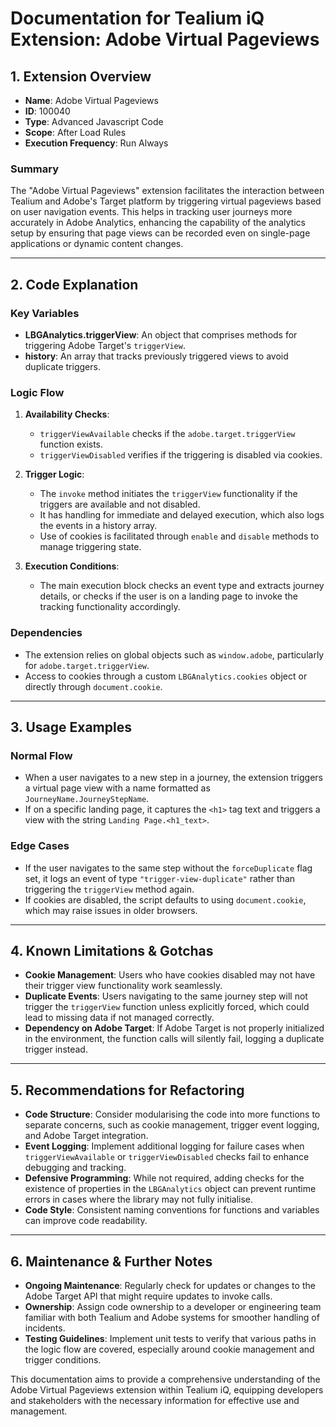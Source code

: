 # Documentation for Tealium iQ Extension: Adobe Virtual Pageviews

## 1. Extension Overview

- **Name**: Adobe Virtual Pageviews
- **ID**: 100040
- **Type**: Advanced Javascript Code
- **Scope**: After Load Rules
- **Execution Frequency**: Run Always

### Summary
The "Adobe Virtual Pageviews" extension facilitates the interaction between Tealium and Adobe's Target platform by triggering virtual pageviews based on user navigation events. This helps in tracking user journeys more accurately in Adobe Analytics, enhancing the capability of the analytics setup by ensuring that page views can be recorded even on single-page applications or dynamic content changes.

---

## 2. Code Explanation

### Key Variables
- **LBGAnalytics.triggerView**: An object that comprises methods for triggering Adobe Target's `triggerView`.
- **history**: An array that tracks previously triggered views to avoid duplicate triggers.

### Logic Flow
1. **Availability Checks**:
   - `triggerViewAvailable` checks if the `adobe.target.triggerView` function exists.
   - `triggerViewDisabled` verifies if the triggering is disabled via cookies.

2. **Trigger Logic**:
   - The `invoke` method initiates the `triggerView` functionality if the triggers are available and not disabled.
   - It has handling for immediate and delayed execution, which also logs the events in a history array.
   - Use of cookies is facilitated through `enable` and `disable` methods to manage triggering state.

3. **Execution Conditions**:
   - The main execution block checks an event type and extracts journey details, or checks if the user is on a landing page to invoke the tracking functionality accordingly.

### Dependencies
- The extension relies on global objects such as `window.adobe`, particularly for `adobe.target.triggerView`.
- Access to cookies through a custom `LBGAnalytics.cookies` object or directly through `document.cookie`.

---

## 3. Usage Examples

### Normal Flow
- When a user navigates to a new step in a journey, the extension triggers a virtual page view with a name formatted as `JourneyName.JourneyStepName`.
- If on a specific landing page, it captures the `<h1>` tag text and triggers a view with the string `Landing Page.<h1_text>`.

### Edge Cases
- If the user navigates to the same step without the `forceDuplicate` flag set, it logs an event of type `"trigger-view-duplicate"` rather than triggering the `triggerView` method again.
- If cookies are disabled, the script defaults to using `document.cookie`, which may raise issues in older browsers.

---

## 4. Known Limitations & Gotchas

- **Cookie Management**: Users who have cookies disabled may not have their trigger view functionality work seamlessly.
- **Duplicate Events**: Users navigating to the same journey step will not trigger the `triggerView` function unless explicitly forced, which could lead to missing data if not managed correctly.
- **Dependency on Adobe Target**: If Adobe Target is not properly initialized in the environment, the function calls will silently fail, logging a duplicate trigger instead.

---

## 5. Recommendations for Refactoring

- **Code Structure**: Consider modularising the code into more functions to separate concerns, such as cookie management, trigger event logging, and Adobe Target integration.
- **Event Logging**: Implement additional logging for failure cases when `triggerViewAvailable` or `triggerViewDisabled` checks fail to enhance debugging and tracking.
- **Defensive Programming**: While not required, adding checks for the existence of properties in the `LBGAnalytics` object can prevent runtime errors in cases where the library may not fully initialise.
- **Code Style**: Consistent naming conventions for functions and variables can improve code readability.

---

## 6. Maintenance & Further Notes

- **Ongoing Maintenance**: Regularly check for updates or changes to the Adobe Target API that might require updates to invoke calls.
- **Ownership**: Assign code ownership to a developer or engineering team familiar with both Tealium and Adobe systems for smoother handling of incidents.
- **Testing Guidelines**: Implement unit tests to verify that various paths in the logic flow are covered, especially around cookie management and trigger conditions.

This documentation aims to provide a comprehensive understanding of the Adobe Virtual Pageviews extension within Tealium iQ, equipping developers and stakeholders with the necessary information for effective use and management.